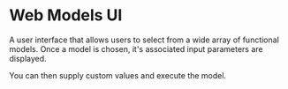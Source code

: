 # Web Models UI

A user interface that allows users to select from a wide array of functional models.  Once a model is chosen, it's associated input parameters are displayed.

You can then supply custom values and execute the model.

